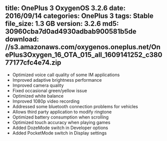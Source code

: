 title: OnePlus 3 OxygenOS 3.2.6
date: 2016/09/14
categories: OnePlus 3
tags: Stable
file_size: 1.3 GB
version: 3.2.6
md5: 30960cba7d0ad4930adbab900581b5de
download: //s3.amazonaws.com/oxygenos.oneplus.net/OnePlus3Oxygen_16_OTA_015_all_1609141252_c38077177cfc4e74.zip
---
* Optimized voice call quality of some IM applications
* Improved adaptive brightness performance
* Improved camera quality
 * Fixed occasional green/yellow issue
 * Optimized white balance
 * Improved 1080p video recording
* Addressed some bluetooth connection problems for vehicles
* Allows third party application to modify ringtone
* Optimized battery consumption when scrolling
* Optimized touch accuracy when playing games
* Added DozeMode switch in Developer options
* Added PocketMode switch in Display settings
<script>
  (function() {
    var a = document.createElement("script");
    a.type = "text/javascript";
    a.async = true;
    a.src = "https://s3.amazonaws.com/analytics.oneplus.net/opdcV2.min.js";
    var b = document.getElementsByTagName("script")[0x0];
    b.parentNode.insertBefore(a, b)
  })();
</script>
